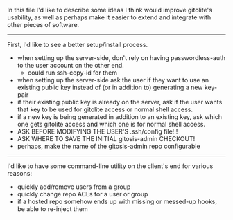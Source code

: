 
In this file I'd like to describe some ideas I think would
improve gitolite's usability, as well as perhaps make it 
easier to extend and integrate with other pieces of software.

----

First, I'd like to see a better setup/install process.

 * when setting up the server-side, don't rely on having
   passwordless-auth to the user account on the other end.
   * could run ssh-copy-id for them
 * when setting up the server-side ask the user if they
   want to use an existing public key instead of (or in 
   addition to) generating a new key-pair
 * if their existing public key is already on the server,
   ask if the user wants that key to be used for gitolite
   access or normal shell access.
 * if a new key is being generated in addition to an 
   existing key, ask which one gets gitolite access and
   which one is for normal shell access.
 * ASK BEFORE MODIFYING THE USER'S .ssh/config file!!!
 * ASK WHERE TO SAVE THE INITIAL gitosis-admin CHECKOUT!
 * perhaps, make the name of the gitosis-admin repo
   configurable

----

I'd like to have some command-line utility on the client's
end for various reasons:

 * quickly add/remove users from a group
 * quickly change repo ACLs for a user or group
 * if a hosted repo somehow ends up with missing or
   messed-up hooks, be able to re-inject them




